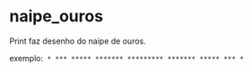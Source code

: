 # naipe_ouros
Print faz desenho do naipe de ouros.

exemplo:<code> 
              * 
             ***
            *****
           *******
          *********
           *******
            *****
             ***
              *
<code>
